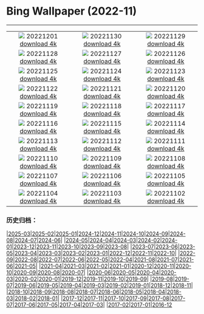# Bing Wallpaper (2022-11)
**************
| | | |
| :----: | :----: | :----: |
| ![](https://www.bing.com/th?id=OHR.AntarcticaDay_IT-IT2652307435_1920x1080.jpg) 20221201 [download 4k](https://www.bing.com/th?id=OHR.AntarcticaDay_IT-IT2652307435_UHD.jpg) | ![](https://www.bing.com/th?id=OHR.RovinjCroatia_IT-IT2055846992_1920x1080.jpg) 20221130 [download 4k](https://www.bing.com/th?id=OHR.RovinjCroatia_IT-IT2055846992_UHD.jpg) | ![](https://www.bing.com/th?id=OHR.HeronGiving_IT-IT1873839262_1920x1080.jpg) 20221129 [download 4k](https://www.bing.com/th?id=OHR.HeronGiving_IT-IT1873839262_UHD.jpg) |
| ![](https://www.bing.com/th?id=OHR.RedPlanetDay_IT-IT1471017689_1920x1080.jpg) 20221128 [download 4k](https://www.bing.com/th?id=OHR.RedPlanetDay_IT-IT1471017689_UHD.jpg) | ![](https://www.bing.com/th?id=OHR.Cecropia_IT-IT8145176801_1920x1080.jpg) 20221127 [download 4k](https://www.bing.com/th?id=OHR.Cecropia_IT-IT8145176801_UHD.jpg) | ![](https://www.bing.com/th?id=OHR.OliveTreeDay_IT-IT7589541081_1920x1080.jpg) 20221126 [download 4k](https://www.bing.com/th?id=OHR.OliveTreeDay_IT-IT7589541081_UHD.jpg) |
| ![](https://www.bing.com/th?id=OHR.AschauChiemgau_IT-IT6853143115_1920x1080.jpg) 20221125 [download 4k](https://www.bing.com/th?id=OHR.AschauChiemgau_IT-IT6853143115_UHD.jpg) | ![](https://www.bing.com/th?id=OHR.BorromeanIslands_IT-IT6457370638_1920x1080.jpg) 20221124 [download 4k](https://www.bing.com/th?id=OHR.BorromeanIslands_IT-IT6457370638_UHD.jpg) | ![](https://www.bing.com/th?id=OHR.HelianthusAnnuus_IT-IT6031312590_1920x1080.jpg) 20221123 [download 4k](https://www.bing.com/th?id=OHR.HelianthusAnnuus_IT-IT6031312590_UHD.jpg) |
| ![](https://www.bing.com/th?id=OHR.Waterleidingduinen_IT-IT5819363203_1920x1080.jpg) 20221122 [download 4k](https://www.bing.com/th?id=OHR.Waterleidingduinen_IT-IT5819363203_UHD.jpg) | ![](https://www.bing.com/th?id=OHR.FIFA2022_IT-IT5594380664_1920x1080.jpg) 20221121 [download 4k](https://www.bing.com/th?id=OHR.FIFA2022_IT-IT5594380664_UHD.jpg) | ![](https://www.bing.com/th?id=OHR.LandartPainting_IT-IT5351009585_1920x1080.jpg) 20221120 [download 4k](https://www.bing.com/th?id=OHR.LandartPainting_IT-IT5351009585_UHD.jpg) |
| ![](https://www.bing.com/th?id=OHR.ZNPVR_IT-IT5034248506_1920x1080.jpg) 20221119 [download 4k](https://www.bing.com/th?id=OHR.ZNPVR_IT-IT5034248506_UHD.jpg) | ![](https://www.bing.com/th?id=OHR.IslamicArt_IT-IT4726604829_1920x1080.jpg) 20221118 [download 4k](https://www.bing.com/th?id=OHR.IslamicArt_IT-IT4726604829_UHD.jpg) | ![](https://www.bing.com/th?id=OHR.McKenzieRiverTrail_IT-IT2780928427_1920x1080.jpg) 20221117 [download 4k](https://www.bing.com/th?id=OHR.McKenzieRiverTrail_IT-IT2780928427_UHD.jpg) |
| ![](https://www.bing.com/th?id=OHR.Unesco50_IT-IT2534743501_1920x1080.jpg) 20221116 [download 4k](https://www.bing.com/th?id=OHR.Unesco50_IT-IT2534743501_UHD.jpg) | ![](https://www.bing.com/th?id=OHR.LontraCanadensis_IT-IT2216857384_1920x1080.jpg) 20221115 [download 4k](https://www.bing.com/th?id=OHR.LontraCanadensis_IT-IT2216857384_UHD.jpg) | ![](https://www.bing.com/th?id=OHR.SanGiovanni_IT-IT1906486251_1920x1080.jpg) 20221114 [download 4k](https://www.bing.com/th?id=OHR.SanGiovanni_IT-IT1906486251_UHD.jpg) |
| ![](https://www.bing.com/th?id=OHR.IsarwinkelSylvenstein_IT-IT1521986963_1920x1080.jpg) 20221113 [download 4k](https://www.bing.com/th?id=OHR.IsarwinkelSylvenstein_IT-IT1521986963_UHD.jpg) | ![](https://www.bing.com/th?id=OHR.HainesEagle_IT-IT9514161235_1920x1080.jpg) 20221112 [download 4k](https://www.bing.com/th?id=OHR.HainesEagle_IT-IT9514161235_UHD.jpg) | ![](https://www.bing.com/th?id=OHR.TorrechiaraCastle_IT-IT9240835591_1920x1080.jpg) 20221111 [download 4k](https://www.bing.com/th?id=OHR.TorrechiaraCastle_IT-IT9240835591_UHD.jpg) |
| ![](https://www.bing.com/th?id=OHR.BadLightning_IT-IT8790128945_1920x1080.jpg) 20221110 [download 4k](https://www.bing.com/th?id=OHR.BadLightning_IT-IT8790128945_UHD.jpg) | ![](https://www.bing.com/th?id=OHR.HedgehogNest_IT-IT8372509232_1920x1080.jpg) 20221109 [download 4k](https://www.bing.com/th?id=OHR.HedgehogNest_IT-IT8372509232_UHD.jpg) | ![](https://www.bing.com/th?id=OHR.YiPeng_IT-IT8125779837_1920x1080.jpg) 20221108 [download 4k](https://www.bing.com/th?id=OHR.YiPeng_IT-IT8125779837_UHD.jpg) |
| ![](https://www.bing.com/th?id=OHR.Deities_IT-IT7902341628_1920x1080.jpg) 20221107 [download 4k](https://www.bing.com/th?id=OHR.Deities_IT-IT7902341628_UHD.jpg) | ![](https://www.bing.com/th?id=OHR.MarathonSunday_IT-IT7207610885_1920x1080.jpg) 20221106 [download 4k](https://www.bing.com/th?id=OHR.MarathonSunday_IT-IT7207610885_UHD.jpg) | ![](https://www.bing.com/th?id=OHR.Trossachs_IT-IT5458052217_1920x1080.jpg) 20221105 [download 4k](https://www.bing.com/th?id=OHR.Trossachs_IT-IT5458052217_UHD.jpg) |
| ![](https://www.bing.com/th?id=OHR.ItalyFreccetricolore_IT-IT3229207857_1920x1080.jpg) 20221104 [download 4k](https://www.bing.com/th?id=OHR.ItalyFreccetricolore_IT-IT3229207857_UHD.jpg) | ![](https://www.bing.com/th?id=OHR.AmboseliBioshere_IT-IT0771081871_1920x1080.jpg) 20221103 [download 4k](https://www.bing.com/th?id=OHR.AmboseliBioshere_IT-IT0771081871_UHD.jpg) | ![](https://www.bing.com/th?id=OHR.TeaPlantationsMunnar_IT-IT0534089614_1920x1080.jpg) 20221102 [download 4k](https://www.bing.com/th?id=OHR.TeaPlantationsMunnar_IT-IT0534089614_UHD.jpg) |

### 历史归档：

|[2025-03](/2025-03/2025-03.md)|[2025-02](/2025-02/2025-02.md)|[2025-01](/2025-01/2025-01.md)|[2024-12](/2024-12/2024-12.md)|[2024-11](/2024-11/2024-11.md)|[2024-10](/2024-10/2024-10.md)|[2024-09](/2024-09/2024-09.md)|[2024-08](/2024-08/2024-08.md)|[2024-07](/2024-07/2024-07.md)|[2024-06](/2024-06/2024-06.md)|
|[2024-05](/2024-05/2024-05.md)|[2024-04](/2024-04/2024-04.md)|[2024-03](/2024-03/2024-03.md)|[2024-02](/2024-02/2024-02.md)|[2024-01](/2024-01/2024-01.md)|[2023-12](/2023-12/2023-12.md)|[2023-11](/2023-11/2023-11.md)|[2023-10](/2023-10/2023-10.md)|[2023-09](/2023-09/2023-09.md)|[2023-08](/2023-08/2023-08.md)|
|[2023-07](/2023-07/2023-07.md)|[2023-06](/2023-06/2023-06.md)|[2023-05](/2023-05/2023-05.md)|[2023-04](/2023-04/2023-04.md)|[2023-03](/2023-03/2023-03.md)|[2023-02](/2023-02/2023-02.md)|[2023-01](/2023-01/2023-01.md)|[2022-12](/2022-12/2022-12.md)|[2022-11](/2022-11/2022-11.md)|[2022-10](/2022-10/2022-10.md)|
|[2022-09](/2022-09/2022-09.md)|[2022-08](/2022-08/2022-08.md)|[2022-07](/2022-07/2022-07.md)|[2022-06](/2022-06/2022-06.md)|[2022-05](/2022-05/2022-05.md)|[2022-04](/2022-04/2022-04.md)|[2021-08](/2021-08/2021-08.md)|[2021-07](/2021-07/2021-07.md)|[2021-06](/2021-06/2021-06.md)|[2021-05](/2021-05/2021-05.md)|
|[2021-04](/2021-04/2021-04.md)|[2021-03](/2021-03/2021-03.md)|[2021-02](/2021-02/2021-02.md)|[2021-01](/2021-01/2021-01.md)|[2020-12](/2020-12/2020-12.md)|[2020-11](/2020-11/2020-11.md)|[2020-10](/2020-10/2020-10.md)|[2020-09](/2020-09/2020-09.md)|[2020-08](/2020-08/2020-08.md)|[2020-07](/2020-07/2020-07.md)|
|[2020-06](/2020-06/2020-06.md)|[2020-05](/2020-05/2020-05.md)|[2020-04](/2020-04/2020-04.md)|[2020-03](/2020-03/2020-03.md)|[2020-02](/2020-02/2020-02.md)|[2020-01](/2020-01/2020-01.md)|[2019-12](/2019-12/2019-12.md)|[2019-11](/2019-11/2019-11.md)|[2019-10](/2019-10/2019-10.md)|[2019-09](/2019-09/2019-09.md)|
|[2019-08](/2019-08/2019-08.md)|[2019-07](/2019-07/2019-07.md)|[2019-06](/2019-06/2019-06.md)|[2019-05](/2019-05/2019-05.md)|[2019-04](/2019-04/2019-04.md)|[2019-03](/2019-03/2019-03.md)|[2019-02](/2019-02/2019-02.md)|[2019-01](/2019-01/2019-01.md)|[2018-12](/2018-12/2018-12.md)|[2018-11](/2018-11/2018-11.md)|
|[2018-10](/2018-10/2018-10.md)|[2018-09](/2018-09/2018-09.md)|[2018-08](/2018-08/2018-08.md)|[2018-07](/2018-07/2018-07.md)|[2018-06](/2018-06/2018-06.md)|[2018-05](/2018-05/2018-05.md)|[2018-04](/2018-04/2018-04.md)|[2018-03](/2018-03/2018-03.md)|[2018-02](/2018-02/2018-02.md)|[2018-01](/2018-01/2018-01.md)|
|[2017-12](/2017-12/2017-12.md)|[2017-11](/2017-11/2017-11.md)|[2017-10](/2017-10/2017-10.md)|[2017-09](/2017-09/2017-09.md)|[2017-08](/2017-08/2017-08.md)|[2017-07](/2017-07/2017-07.md)|[2017-06](/2017-06/2017-06.md)|[2017-05](/2017-05/2017-05.md)|[2017-04](/2017-04/2017-04.md)|[2017-03](/2017-03/2017-03.md)|
|[2017-02](/2017-02/2017-02.md)|[2017-01](/2017-01/2017-01.md)|[2016-12](/2016-12/2016-12.md)